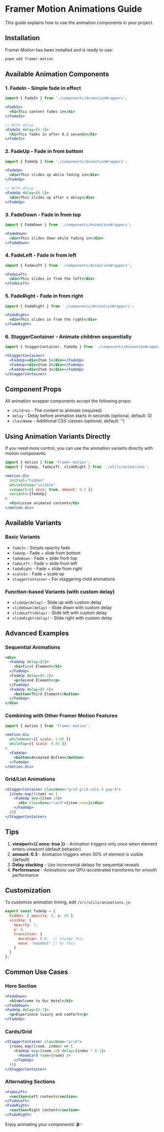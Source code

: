 # Framer Motion Animations Guide

This guide explains how to use the animation components in your project.

## Installation

Framer Motion has been installed and is ready to use:
```bash
pnpm add framer-motion
```

## Available Animation Components

### 1. **FadeIn** - Simple fade in effect
```jsx
import { FadeIn } from './components/AnimationWrappers';

<FadeIn>
  <h1>This content fades in</h1>
</FadeIn>

// With delay
<FadeIn delay={0.3}>
  <h1>This fades in after 0.3 seconds</h1>
</FadeIn>
```

### 2. **FadeUp** - Fade in from bottom
```jsx
import { FadeUp } from './components/AnimationWrappers';

<FadeUp>
  <div>This slides up while fading in</div>
</FadeUp>

// With delay
<FadeUp delay={0.5}>
  <div>This slides up after a delay</div>
</FadeUp>
```

### 3. **FadeDown** - Fade in from top
```jsx
import { FadeDown } from './components/AnimationWrappers';

<FadeDown>
  <div>This slides down while fading in</div>
</FadeDown>
```

### 4. **FadeLeft** - Fade in from left
```jsx
import { FadeLeft } from './components/AnimationWrappers';

<FadeLeft>
  <div>This slides in from the left</div>
</FadeLeft>
```

### 5. **FadeRight** - Fade in from right
```jsx
import { FadeRight } from './components/AnimationWrappers';

<FadeRight>
  <div>This slides in from the right</div>
</FadeRight>
```

### 6. **StaggerContainer** - Animate children sequentially
```jsx
import { StaggerContainer, FadeUp } from './components/AnimationWrappers';

<StaggerContainer>
  <FadeUp><div>Item 1</div></FadeUp>
  <FadeUp><div>Item 2</div></FadeUp>
  <FadeUp><div>Item 3</div></FadeUp>
</StaggerContainer>
```

## Component Props

All animation wrapper components accept the following props:

- `children` - The content to animate (required)
- `delay` - Delay before animation starts in seconds (optional, default: 0)
- `className` - Additional CSS classes (optional, default: '')

## Using Animation Variants Directly

If you need more control, you can use the animation variants directly with motion components:

```jsx
import { motion } from 'framer-motion';
import { fadeUp, fadeLeft, slideRight } from './utils/animations';

<motion.div
  initial="hidden"
  whileInView="visible"
  viewport={{ once: true, amount: 0.3 }}
  variants={fadeUp}
>
  <h1>Custom animated content</h1>
</motion.div>
```

## Available Variants

### Basic Variants
- `fadeIn` - Simple opacity fade
- `fadeUp` - Fade + slide from bottom
- `fadeDown` - Fade + slide from top
- `fadeLeft` - Fade + slide from left
- `fadeRight` - Fade + slide from right
- `scaleIn` - Fade + scale up
- `staggerContainer` - For staggering child animations

### Function-based Variants (with custom delay)
- `slideUp(delay)` - Slide up with custom delay
- `slideDown(delay)` - Slide down with custom delay
- `slideLeft(delay)` - Slide left with custom delay
- `slideRight(delay)` - Slide right with custom delay

## Advanced Examples

### Sequential Animations
```jsx
<div>
  <FadeUp delay={0}>
    <h1>First Element</h1>
  </FadeUp>
  <FadeUp delay={0.2}>
    <p>Second Element</p>
  </FadeUp>
  <FadeUp delay={0.4}>
    <button>Third Element</button>
  </FadeUp>
</div>
```

### Combining with Other Framer Motion Features
```jsx
import { motion } from 'framer-motion';

<motion.div
  whileHover={{ scale: 1.05 }}
  whileTap={{ scale: 0.95 }}
>
  <FadeUp>
    <button>Animated Button</button>
  </FadeUp>
</motion.div>
```

### Grid/List Animations
```jsx
<StaggerContainer className="grid grid-cols-3 gap-4">
  {items.map((item) => (
    <FadeUp key={item.id}>
      <div className="card">{item.name}</div>
    </FadeUp>
  ))}
</StaggerContainer>
```

## Tips

1. **viewport={{ once: true }}** - Animation triggers only once when element enters viewport (default behavior)
2. **amount: 0.3** - Animation triggers when 30% of element is visible (default)
3. **Delay stacking** - Use incremental delays for sequential reveals
4. **Performance** - Animations use GPU-accelerated transforms for smooth performance

## Customization

To customize animation timing, edit `/src/utils/animations.js`:

```js
export const fadeUp = {
  hidden: { opacity: 0, y: 50 },
  visible: { 
    opacity: 1,
    y: 0,
    transition: {
      duration: 0.6,  // Change this
      ease: "easeOut" // Or this
    }
  }
};
```

## Common Use Cases

### Hero Section
```jsx
<FadeDown>
  <h1>Welcome to Our Hotel</h1>
</FadeDown>
<FadeUp delay={0.3}>
  <p>Experience luxury and comfort</p>
</FadeUp>
```

### Cards/Grid
```jsx
<StaggerContainer className="grid">
  {rooms.map((room, index) => (
    <FadeUp key={room.id} delay={index * 0.1}>
      <RoomCard room={room} />
    </FadeUp>
  ))}
</StaggerContainer>
```

### Alternating Sections
```jsx
<FadeLeft>
  <section>Left content</section>
</FadeLeft>
<FadeRight>
  <section>Right content</section>
</FadeRight>
```

Enjoy animating your components! 🎬✨
